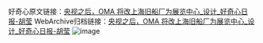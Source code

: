 好奇心原文链接：[央视之后，OMA 将改上海旧船厂为展览中心_设计_好奇心日报-胡莹](https://www.qdaily.com/articles/4430.html)
WebArchive归档链接：[央视之后，OMA 将改上海旧船厂为展览中心_设计_好奇心日报-胡莹](http://web.archive.org/web/20190623160742/https://www.qdaily.com/articles/4430.html)
![image](http://ww3.sinaimg.cn/large/007d5XDpgy1g3w1ydinmjj30u02iu1jq)